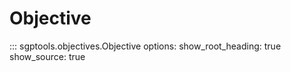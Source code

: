 # Objective

::: sgptools.objectives.Objective
    options:
      show_root_heading: true
      show_source: true